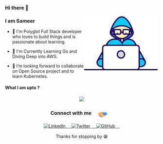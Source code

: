 ### Hi there 👋

<img align="right" src="https://raw.githubusercontent.com/3l-d1abl0/3l-d1abl0/master/Developer.gif"/>

### I am Sameer

- 🔭 I'm Polyglot Full Stack developer who loves to build things and is passionate about learning.

- 🌱 I'm Currently Learning Go and Diving Deep into AWS.

- 👯 I’m looking forward to collaborate on Open Source project and to learn Kubernetes.

#### What I am upto ?

<div align="center">
<img align="center" src="https://wakatime.com/share/@fb674470-bc20-43c7-b5f5-5224325fc4cc/1348f8ea-3f90-47c7-b5c0-51037b05900a.svg" />
</div>

<div align="center">
    <h3 align="center">Connect with me<img align="center" src="https://raw.githubusercontent.com/3l-d1abl0/3l-d1abl0/master/Handshake.gif" height="33px" /></h3> 
</div>

<p align="center">
    
<a href="https://in.linkedin.com/in/sameerbarha">
        <img src="https://img.shields.io/badge/LinkedIn--_.svg?style=social&logo=linkedin" alt="LinkedIn"> &nbsp; &nbsp;
</a> 
    
<a href="https://twitter.com/RusticWind">
    <img src="https://img.shields.io/twitter/follow/RusticWind?label=Twitter&style=social" alt="Twitter"> &nbsp; &nbsp;
</a> 

<a href="https://github.com/3l-d1abl0">
    <img src="https://img.shields.io/github/followers/3l-d1abl0.svg?label=GitHub&style=social" alt="GitHub"> &nbsp; &nbsp;
</a>
    <br/>
    <br/>
    Thanks for stopping by 😁<br/>
</p>
